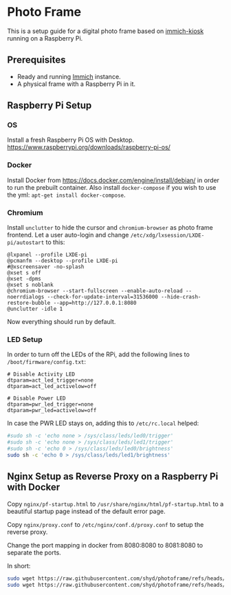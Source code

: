 # Photo Frame

This is a setup guide for a digital photo frame based on [immich-kiosk](https://github.com/damongolding/immich-kiosk) running on a Raspberry Pi.

## Prerequisites

- Ready and running [Immich](https://immich.app) instance.
- A physical frame with a Raspberry Pi in it.

## Raspberry Pi Setup

### OS

Install a fresh Raspberry Pi OS with Desktop. <https://www.raspberrypi.org/downloads/raspberry-pi-os/>

### Docker

Install Docker from <https://docs.docker.com/engine/install/debian/> in order to run the prebuilt container. Also install `docker-compose` if you wish to use the yml: `apt-get install docker-compose`.

### Chromium

Install `unclutter` to hide the cursor and `chromium-browser` as photo frame frontend.
Let a user auto-login and change `/etc/xdg/lxsession/LXDE-pi/autostart` to this:

```plain
@lxpanel --profile LXDE-pi
@pcmanfm --desktop --profile LXDE-pi
#@xscreensaver -no-splash
@xset s off
@xset -dpms
@xset s noblank
@chromium-browser --start-fullscreen --enable-auto-reload --noerrdialogs --check-for-update-interval=31536000 --hide-crash-restore-bubble --app=http://127.0.0.1:8080
@unclutter -idle 1
```

Now everything should run by default.

### LED Setup

In order to turn off the LEDs of the RPi, add the following lines to `/boot/firmware/config.txt`:

```plain
# Disable Activity LED
dtparam=act_led_trigger=none
dtparam=act_led_activelow=off

# Disable Power LED
dtparam=pwr_led_trigger=none
dtparam=pwr_led=activelow=off
```

In case the PWR LED stays on, adding this to `/etc/rc.local` helped:

```bash
#sudo sh -c 'echo none > /sys/class/leds/led0/trigger'
#sudo sh -c 'echo none > /sys/class/leds/led1/trigger'
#sudo sh -c 'echo 0 > /sys/class/leds/led0/brightness'
sudo sh -c 'echo 0 > /sys/class/leds/led1/brightness'
```

## Nginx Setup as Reverse Proxy on a Raspberry Pi with Docker

Copy `nginx/pf-startup.html` to `/usr/share/nginx/html/pf-startup.html` to a beautiful startup page instead of the default error page.

Copy `nginx/proxy.conf` to `/etc/nginx/conf.d/proxy.conf` to setup the reverse proxy.

Change the port mapping in docker from 8080:8080 to 8081:8080 to separate the ports.

In short:

```bash
sudo wget https://raw.githubusercontent.com/shyd/photoframe/refs/heads/main/nginx/pf-startup.html -O /usr/share/nginx/html/pf-startup.html
sudo wget https://raw.githubusercontent.com/shyd/photoframe/refs/heads/main/nginx/proxy.conf -O /etc/nginx/conf.d/proxy.conf
```

